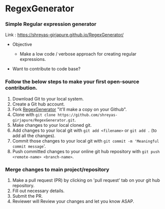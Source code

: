 # RegexGenerator
### Simple Regular expression generator

Link : https://shreyas-girjapure.github.io/RegexGenerator/

* Objective
  * Make a low code / verbose approach for creating regular expressions.
  
* Want to contribute to code base?

### Follow the below steps to make your first open-source contribution.

1. Download Git to your local system.
1. Create a Git hub account.
1. Fork [RegexGenerator](https://github.com/shreyas-girjapure/RegexGenerator) "it'll make a copy on your Github".
1. Clone with `git clone https://github.com/shreyas-girjapure/RegexGenerator.git`.
1. Make changes to your local cloned git.
1. Add changes to your local git with `git add <filename>` or `git add .` (to add all the changes).
1. Commit those changes to your local git with `git commit -m 'Meaningful commit message`'.
1. Push committed changes to your online git hub repository with `git push <remote-name> <branch-name>`. 

### Merge changes to main project/repository

1. Make a pull request (PR) by clicking on 'pull request' tab on your git hub repository.
1. Fill out necessary details.
1. Submit the PR.
1. Reviewer will Review your changes and let you know ASAP.




